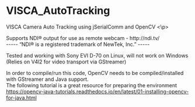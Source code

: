 # VISCA_AutoTracking
<p>
VISCA Camera Auto Tracking using jSerialComm and OpenCV
<\p>
<p>
Supports NDI® output for use as remote webcam - http://ndi.tv/</br>
----- “NDI® is a registered trademark of NewTek, Inc.” -----
</p>

Tested and working with Sony EVI D-70 on Linux, will not work on Windows (Relies on V4l2 for video transport via GStreamer)

In order to compile/run this code, OpenCV needs to be compiled/installed with GStreamer and Java support.
  </br>The following tutorial is a great resource for preparing the environment
    </br>https://opencv-java-tutorials.readthedocs.io/en/latest/01-installing-opencv-for-java.html
